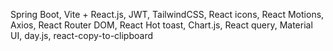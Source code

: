 Spring Boot, Vite + React.js, JWT, TailwindCSS, React icons, React Motions, Axios, React Router DOM, React Hot toast, Chart.js, React query, Material UI, day.js, react-copy-to-clipboard
